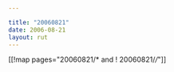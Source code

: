 ```yaml
---

title: "20060821"
date: 2006-08-21
layout: rut
---
```


[[!map pages="20060821/* and ! 20060821/*/*"]]
